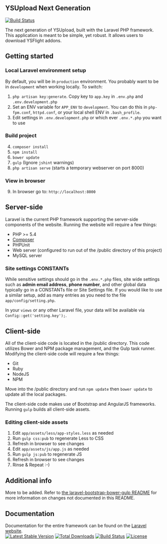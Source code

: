 ## YSUpload Next Generation

[![Build
Status](https://travis-ci.org/EricTendian/ysupload-nextgen.svg?branch=master)](https://travis-ci.org/EricTendian/ysupload-nextgen)

The next generation of YSUpload, built with the Laravel PHP framework.
This application is meant to be simple, yet robust. It allows users to
download YSFlight addons.

## Getting started

### Local Laravel environment setup

By default, you will be in `production` environment. You probably want to be in `development` when working locally. To switch:

  1. `php artisan key:generate`. Copy key to `app.key` in `.env.php` and `.env.development.php`
  2. Set an ENV variable for `APP_ENV` to `development`. You can do this in `php-fpm.conf`, `httpd.conf`, or your local shell ENV in `.bash_profile`.
  3. Edit settings in `.env.development.php` or which ever `.env.*.php` you want to use

### Build project
  4. `composer install`
  5. `npm install`
  6. `bower update`
  7. `gulp` (Ignore `jshint` warnings)
  8. `php artisan serve` (starts a temporary webserver on port 8000)

### View in browser

  9. In browser go to: `http://localhost:8000`

## Server-side

Laravel is the current PHP framework supporting the server-side
components of the website. Running the website will
require a few things:

*  PHP >= 5.4
*  [Composer](https://getcomposer.org/)
*  PHPUnit
*  Web server (configured to run out of the /public directory of this
   project)
*  MySQL server

### Site settings CONSTANTs

While sensitive settings should go in the `.env.*.php` files, site wide settings such as __admin email address__, __phone number__, and other global data typically go in a CONSTANTs file or Site Settings file. If you would like to use a similar setup, add as many entries as you need to the file `app/config/setting.php`.

In your `views` or any other Laravel file, your data will be available via `Config::get('setting.key');`.

## Client-side

All of the client-side code is located in the /public directory. This
code utilizes Bower and NPM package management, and the Gulp task runner.
Modifying the client-side code will require a few things:

*  Git
*  Ruby
*  NodeJS
*  NPM

Move into the /public directory and run `npm update` then `bower update`
to update all the local packages.

The client-side code makes use of Bootstrap and AngularJS frameworks.
Running `gulp` builds all client-side assets.

### Editing client-side assets

  1. Edit `app/assets/less/app-styles.less` as needed
  2. Run `gulp css:pub` to regenerate Less to CSS
  3. Refresh in browser to see changes
  4. Edit `app/assets/js/app.js` as needed
  5. Run `gulp js:pub` to regenerate JS
  6. Refresh in browser to see changes
  7. Rinse & Repeat :-)

## Additional info

More to be added. Refer to [the laravel-bootstrap-bower-gulp README](https://github.com/jhauraw/laravel-bootstrap-bower-gulp/blob/master/README.md) for more information on changes not documented in this README.

## Documentation

Documentation for the entire framework can be found on the [Laravel
website](http://laravel.com/docs).
<br />[![Latest Stable
Version](https://poser.pugx.org/laravel/framework/version.png)](https://packagist.org/packages/laravel/framework)
[![Total
Downloads](https://poser.pugx.org/laravel/framework/d/total.png)](https://packagist.org/packages/laravel/framework)
[![Build
Status](https://travis-ci.org/laravel/framework.png)](https://travis-ci.org/laravel/framework)
[![License](https://poser.pugx.org/laravel/framework/license.png)](https://packagist.org/packages/laravel/framework)